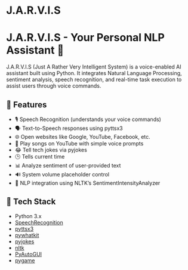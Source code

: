 # J.A.R.V.I.S
# J.A.R.V.I.S - Your Personal NLP Assistant 🤖

J.A.R.V.I.S (Just A Rather Very Intelligent System) is a voice-enabled AI assistant built using Python. It integrates Natural Language Processing, sentiment analysis, speech recognition, and real-time task execution to assist users through voice commands.

## 🔧 Features

- 🎙️ Speech Recognition (understands your voice commands)
- 🗣️ Text-to-Speech responses using pyttsx3
- 🌐 Open websites like Google, YouTube, Facebook, etc.
- 🎵 Play songs on YouTube with simple voice prompts
- 😂 Tell tech jokes via pyjokes
- 🕒 Tells current time
- 📊 Analyze sentiment of user-provided text
- 🔊 System volume placeholder control
- 🧠 NLP integration using NLTK’s SentimentIntensityAnalyzer

## 🚀 Tech Stack

- Python 3.x
- [SpeechRecognition](https://pypi.org/project/SpeechRecognition/)
- [pyttsx3](https://pypi.org/project/pyttsx3/)
- [pywhatkit](https://pypi.org/project/pywhatkit/)
- [pyjokes](https://pypi.org/project/pyjokes/)
- [nltk](https://www.nltk.org/)
- [PyAutoGUI](https://pypi.org/project/PyAutoGUI/)
- [pygame](https://pypi.org/project/pygame/)
  
